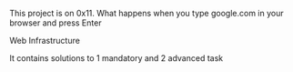 This project is on 0x11. What happens when you type google.com in your browser and press Enter

Web Infrastructure

It contains solutions to 1 mandatory and 2 advanced task

